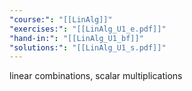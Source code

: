 ```yaml
---
"course:": "[[LinAlg]]"
"exercises:": "[[LinAlg_U1_e.pdf]]"
"hand-in:": "[[LinAlg_U1_bf]]"
"solutions:": "[[LinAlg_U1_s.pdf]]"
---
```



linear combinations, scalar multiplications